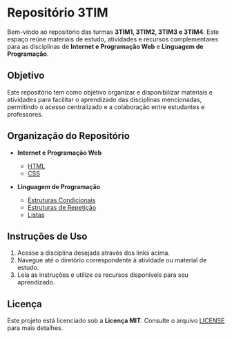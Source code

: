 # Repositório 3TIM

Bem-vindo ao repositório das turmas **3TIM1, 3TIM2, 3TIM3 e 3TIM4**. Este espaço reúne materiais de estudo, atividades e recursos complementares para as disciplinas de **Internet e Programação Web** e **Linguagem de Programação**.

## Objetivo

Este repositório tem como objetivo organizar e disponibilizar materiais e atividades para facilitar o aprendizado das disciplinas mencionadas, permitindo o acesso centralizado e a colaboração entre estudantes e professores.

## Organização do Repositório

- **Internet e Programação Web**
  - [HTML](https://github.com/anndyf/3TIM/tree/main/Internet%20e%20Programa%C3%A7%C3%A3o%20Web/I%20Unidade/HTML)
  - [CSS](https://github.com/anndyf/3TIM/tree/main/Internet%20e%20Programa%C3%A7%C3%A3o%20Web/I%20Unidade/CSS)

- **Linguagem de Programação**
  - [Estruturas Condicionais](https://github.com/anndyf/3TIM/tree/main/Linguagem%20de%20Programa%C3%A7%C3%A3o/I%20Unidade/Estruturas%20Condicionais)
  - [Estruturas de Repetição](https://github.com/anndyf/3TIM/tree/main/Linguagem%20de%20Programa%C3%A7%C3%A3o/I%20Unidade/Estruturas%20de%20Repeti%C3%A7%C3%A3o)
  - [Listas](https://github.com/anndyf/3TIM/tree/main/Linguagem%20de%20Programa%C3%A7%C3%A3o/I%20Unidade/Listas)

## Instruções de Uso

1. Acesse a disciplina desejada através dos links acima.
2. Navegue até o diretório correspondente à atividade ou material de estudo.
3. Leia as instruções e utilize os recursos disponíveis para seu aprendizado.

## Licença

Este projeto está licenciado sob a **Licença MIT**. Consulte o arquivo [LICENSE](LICENSE) para mais detalhes.
